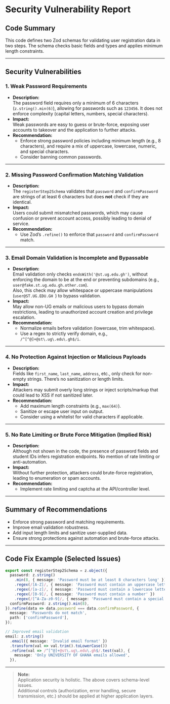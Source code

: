 # Security Vulnerability Report

## Code Summary

This code defines two Zod schemas for validating user registration data in two steps. The schema checks basic fields and types and applies minimum length constraints.

---

## Security Vulnerabilities

### 1. **Weak Password Requirements**

- **Description:**  
  The password field requires only a minimum of 6 characters (`z.string().min(6)`), allowing for passwords such as `123456`. It does not enforce complexity (capital letters, numbers, special characters).
- **Impact:**  
  Weak passwords are easy to guess or brute-force, exposing user accounts to takeover and the application to further attacks.
- **Recommendation:**
  - Enforce strong password policies including minimum length (e.g., 8 characters), and require a mix of uppercase, lowercase, numeric, and special characters.
  - Consider banning common passwords.

---

### 2. **Missing Password Confirmation Matching Validation**

- **Description:**  
  The `registerStep2Schema` validates that `password` and `confirmPassword` are strings of at least 6 characters but does **not** check if they are identical.
- **Impact:**  
  Users could submit mismatched passwords, which may cause confusion or prevent account access, possibly leading to denial of service.
- **Recommendation:**
  - Use Zod’s `.refine()` to enforce that `password` and `confirmPassword` match.

---

### 3. **Email Domain Validation is Incomplete and Bypassable**

- **Description:**  
  Email validation only checks `endsWith('@st.ug.edu.gh')`, without enforcing the domain to be at the end or preventing subdomains (e.g., `user@fake.st.ug.edu.gh.other.com`).  
  Also, this check may allow whitespace or uppercase manipulations (`user@ST.UG.EDU.GH `) to bypass validation.
- **Impact:**  
  May allow non-UG emails or malicious users to bypass domain restrictions, leading to unauthorized account creation and privilege escalation.
- **Recommendation:**
  - Normalize emails before validation (lowercase, trim whitespace).
  - Use a regex to strictly verify domain, e.g., `/^[^@]+@st\.ug\.edu\.gh$/i`.

---

### 4. **No Protection Against Injection or Malicious Payloads**

- **Description:**  
  Fields like `first_name`, `last_name`, `address`, etc., only check for non-empty strings. There’s no sanitization or length limits.
- **Impact:**  
  Attackers may submit overly long strings or inject scripts/markup that could lead to XSS if not sanitized later.
- **Recommendation:**
  - Add maximum length constraints (e.g., `max(64)`).
  - Sanitize or escape user input on output.
  - Consider using a whitelist for valid characters if applicable.

---

### 5. **No Rate Limiting or Brute Force Mitigation (Implied Risk)**

- **Description:**  
  Although not shown in the code, the presence of password fields and student IDs infers registration endpoints. No mention of rate limiting or anti-automation.
- **Impact:**  
  Without further protection, attackers could brute-force registration, leading to enumeration or spam accounts.
- **Recommendation:**
  - Implement rate limiting and captcha at the API/controller level.

---

## Summary of Recommendations

- Enforce strong password and matching requirements.
- Improve email validation robustness.
- Add input length limits and sanitize user-supplied data.
- Ensure strong protections against automation and brute-force attacks.

---

## **Code Fix Example (Selected Issues)**

```typescript
export const registerStep2Schema = z.object({
  password: z.string()
    .min(8, { message: 'Password must be at least 8 characters long' })
    .regex(/[A-Z]/, { message: 'Password must contain an uppercase letter' })
    .regex(/[a-z]/, { message: 'Password must contain a lowercase letter' })
    .regex(/[0-9]/, { message: 'Password must contain a number' })
    .regex(/[^A-Za-z0-9]/, { message: 'Password must contain a special character' }),
  confirmPassword: z.string().min(8),
}).refine(data => data.password === data.confirmPassword, {
  message: 'Passwords do not match',
  path: ['confirmPassword'],
});

// Improved email validation
email: z.string()
  .email({ message: 'Invalid email format' })
  .transform(val => val.trim().toLowerCase())
  .refine(val => /^[^@]+@st\.ug\.edu\.gh$/.test(val), {
    message: 'Only UNIVERSITY OF GHANA emails allowed',
  }),
```

---

> **Note:**  
> Application security is holistic. The above covers schema-level issues.  
> Additional controls (authorization, error handling, secure transmission, etc.) should be applied at higher application layers.